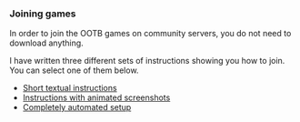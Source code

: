 ### Joining games

In order to join the OOTB games on community servers, you do not need to download anything.

I have written three different sets of instructions showing you how to join.
You can select one of them below.

* [Short textual instructions](joining_short_instructions.md)
* [Instructions with animated screenshots](joining_instructions_with_screenshots.md)
* [Completely automated setup](joining_automated_setup.md)
